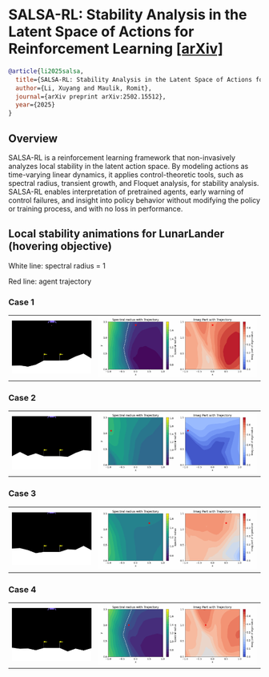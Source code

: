 # SALSA-RL: Stability Analysis in the Latent Space of Actions for Reinforcement Learning [[arXiv]](https://arxiv.org/abs/2502.15512)

```BibTex
@article{li2025salsa,
  title={SALSA-RL: Stability Analysis in the Latent Space of Actions for Reinforcement Learning},
  author={Li, Xuyang and Maulik, Romit},
  journal={arXiv preprint arXiv:2502.15512},
  year={2025}
}
```

## Overview
SALSA-RL is a reinforcement learning framework that non-invasively analyzes local stability in the latent action space. By modeling actions as time-varying linear dynamics, it applies control-theoretic tools, such as spectral radius, transient growth, and Floquet analysis, for stability analysis. SALSA-RL enables interpretation of pretrained agents, early warning of control failures, and insight into policy behavior without modifying the policy or training process, and with no loss in performance.


## Local stability animations for LunarLander (hovering objective)

White line: spectral radius = 1

Red line: agent trajectory

### Case 1

<table>
<tr>
  <td><img src="assets/video-case-1.gif" width="250"/></td>
  <td><img src="assets/animation-case-1.gif" width="500"/></td>
</tr>
</table>

### Case 2

<table>
<tr>
  <td><img src="assets/video-case-2.gif" width="250"/></td>
  <td><img src="assets/animation-case-2.gif" width="500"/></td>
</tr>
</table>

### Case 3

<table>
<tr>
  <td><img src="assets/video-case-3.gif" width="250"/></td>
  <td><img src="assets/animation-case-3.gif" width="500"/></td>
</tr>
</table>

### Case 4

<table>
<tr>
  <td><img src="assets/video-case-4.gif" width="250"/></td>
  <td><img src="assets/animation-case-4.gif" width="500"/></td>
</tr>
</table>


